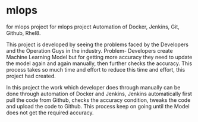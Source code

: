# mlops
for mlops project 
for mlops project 
Automation of Docker, Jenkins, Git, Github, Rhel8.

This project is developed by seeing the problems faced by the Developers and the Operation Guys in the industry.
Problem- Developers create Machine Learning Model but for getting more accuracy they need to update the model again and again manually, then further checks the accuracy. This process takes so much time and effort to reduce this time and effort, this project had created.

In this project the work which developer does through manually can be done through automation of Docker and Jenkins, Jenkins automatically first pull the code from Github, checks the accuracy condition, tweaks the code and upload the code to Github. This process keep on going until the Model does not get the required accuracy.
